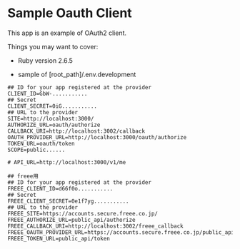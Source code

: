 # Sample Oauth Client

This app is an example of OAuth2 client. 

Things you may want to cover:

* Ruby version 2.6.5

* sample of [root_path]/.env.development
```
## ID for your app registered at the provider
CLIENT_ID=GbW-...........
## Secret
CLIENT_SECRET=0iG...........
## URL to the provider
SITE=http://localhost:3000/
AUTHORIZE_URL=oauth/authorize
CALLBACK_URI=http://localhost:3002/callback
OAUTH_PROVIDER_URL=http://localhost:3000/oauth/authorize
TOKEN_URL=oauth/token
SCOPE=public......

# API_URL=http://localhost:3000/v1/me

## freee用
## ID for your app registered at the provider
FREEE_CLIENT_ID=d66f0o...........
## Secret
FREEE_CLIENT_SECRET=0e1f7yg...........
## URL to the provider
FREEE_SITE=https://accounts.secure.freee.co.jp/
FREEE_AUTHORIZE_URL=public_api/authorize
FREEE_CALLBACK_URI=http://localhost:3002/freee_callback
FREEE_OAUTH_PROVIDER_URL=https://accounts.secure.freee.co.jp/public_api/authorize
FREEE_TOKEN_URL=public_api/token
```
